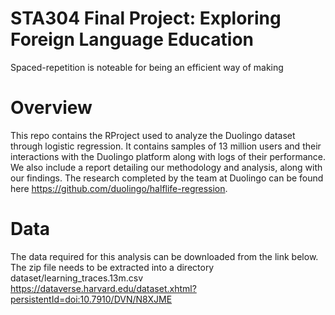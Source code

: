 # STA304 Final Project: Exploring Foreign Language Education
Spaced-repetition is noteable for being an efficient way of making 

# Overview
This repo contains the RProject used to analyze the Duolingo dataset through logistic regression. It contains samples of 13 million users and their interactions with the Duolingo platform along with logs of their performance. We also include a report detailing our methodology and analysis, along with our findings. The research completed by the team at Duolingo can be found here https://github.com/duolingo/halflife-regression.

# Data
The data required for this analysis can be downloaded from the link below. The zip file needs to be extracted into a directory dataset/learning_traces.13m.csv
https://dataverse.harvard.edu/dataset.xhtml?persistentId=doi:10.7910/DVN/N8XJME
